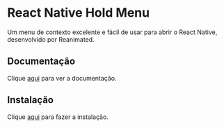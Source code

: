 # React Native Hold Menu

Um menu de contexto excelente e fácil de usar para abrir o React Native, desenvolvido por Reanimated.

## Documentação

Clique [aqui](https://github.com/enesozturk/react-native-hold-menu) para ver a documentação.

## Instalação

Clique [aqui](https://www.npmjs.com/package/react-native-hold-menu) para fazer a instalação.
